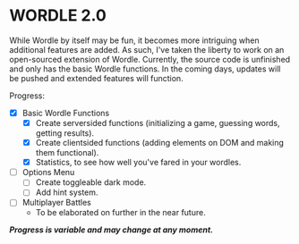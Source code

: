 # WORDLE 2.0

While Wordle by itself may be fun, it becomes more intriguing when additional features are added. As such, I've taken the liberty to work on an open-sourced extension of Wordle.
Currently, the source code is unfinished and only has the basic Wordle functions. In the coming days, updates will be pushed and extended features will function.

Progress:
- [x] Basic Wordle Functions
    - [x] Create serversided functions (initializing a game, guessing words, getting results).
    - [x] Create clientsided functions (adding elements on DOM and making them functional).
    - [x] Statistics, to see how well you've fared in your wordles.
- [ ] Options Menu
    - [ ] Create toggleable dark mode.
    - [ ] Add hint system. 
- [ ] Multiplayer Battles
    - To be elaborated on further in the near future.

***Progress is variable and may change at any moment.***